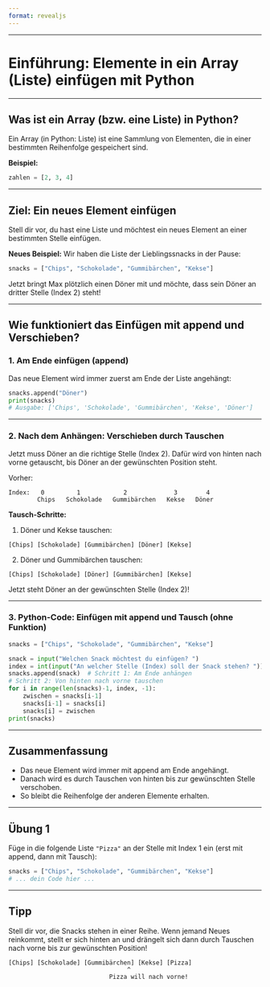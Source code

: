 ```yaml
---
format: revealjs
---
```


---

# Einführung: Elemente in ein Array (Liste) einfügen mit Python

---

## Was ist ein Array (bzw. eine Liste) in Python?

Ein Array (in Python: Liste) ist eine Sammlung von Elementen, die in einer bestimmten Reihenfolge gespeichert sind.

**Beispiel:**
```python
zahlen = [2, 3, 4]
```

---

## Ziel: Ein neues Element einfügen

Stell dir vor, du hast eine Liste und möchtest ein neues Element an einer bestimmten Stelle einfügen.

**Neues Beispiel:**
Wir haben die Liste der Lieblingssnacks in der Pause:
```python
snacks = ["Chips", "Schokolade", "Gummibärchen", "Kekse"]
```
Jetzt bringt Max plötzlich einen Döner mit und möchte, dass sein Döner an dritter Stelle (Index 2) steht!

---

## Wie funktioniert das Einfügen mit append und Verschieben?

### 1. Am Ende einfügen (append)

Das neue Element wird immer zuerst am Ende der Liste angehängt:
```python
snacks.append("Döner")
print(snacks)
# Ausgabe: ['Chips', 'Schokolade', 'Gummibärchen', 'Kekse', 'Döner']
```

---

### 2. Nach dem Anhängen: Verschieben durch Tauschen

Jetzt muss Döner an die richtige Stelle (Index 2). Dafür wird von hinten nach vorne getauscht, bis Döner an der gewünschten Position steht.


Vorher:
```
Index:   0         1            2             3        4
        Chips   Schokolade   Gummibärchen   Kekse   Döner
```

**Tausch-Schritte:**

1. Döner und Kekse tauschen:
```
[Chips] [Schokolade] [Gummibärchen] [Döner] [Kekse]
```
2. Döner und Gummibärchen tauschen:
```
[Chips] [Schokolade] [Döner] [Gummibärchen] [Kekse]
```
Jetzt steht Döner an der gewünschten Stelle (Index 2)!

---

### 3. Python-Code: Einfügen mit append und Tausch (ohne Funktion)

```python
snacks = ["Chips", "Schokolade", "Gummibärchen", "Kekse"]

snack = input("Welchen Snack möchtest du einfügen? ")
index = int(input("An welcher Stelle (Index) soll der Snack stehen? "))
snacks.append(snack)  # Schritt 1: Am Ende anhängen
# Schritt 2: Von hinten nach vorne tauschen
for i in range(len(snacks)-1, index, -1):
    zwischen = snacks[i-1]
    snacks[i-1] = snacks[i]
    snacks[i] = zwischen
print(snacks)
```

---

## Zusammenfassung

- Das neue Element wird immer mit append am Ende angehängt.
- Danach wird es durch Tauschen von hinten bis zur gewünschten Stelle verschoben.
- So bleibt die Reihenfolge der anderen Elemente erhalten.

---

## Übung 1

Füge in die folgende Liste `"Pizza"` an der Stelle mit Index 1 ein (erst mit append, dann mit Tausch):
```python
snacks = ["Chips", "Schokolade", "Gummibärchen", "Kekse"]
# ... dein Code hier ...
```

---

## Tipp

Stell dir vor, die Snacks stehen in einer Reihe. Wenn jemand Neues reinkommt, stellt er sich hinten an und drängelt sich dann durch Tauschen nach vorne bis zur gewünschten Position!

```
[Chips] [Schokolade] [Gummibärchen] [Kekse] [Pizza]
                                 ^
                            Pizza will nach vorne!
```

